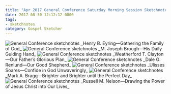 ```yaml
---
title: "Apr 2017 General Conference Saturday Morning Session Sketchnotes"
date: 2017-08-30 12:12:12-0000
tags:
- sketchnotes
category: Gospel Sketcher
---
```


<img src="https://gospelsketcher.org/uploads/2018/ed399730aa.jpg" alt="General Conference sketchnotes" />
_Henry B. Eyring—Gathering the Family of God_

<img src="https://gospelsketcher.org/uploads/2018/9861b02329.jpg" alt="General Conference sketchnotes" />
_M. Joseph Brough—His Daily Guiding Hand_

<img src="https://gospelsketcher.org/uploads/2018/ef0b84331b.jpg" alt="General Conference sketchnotes" />
_Weatherford T. Clayton—Our Father’s Glorious Plan_

<img src="https://gospelsketcher.org/uploads/2018/166e2b5740.jpg" alt="General Conference sketchnotes" />
_Dale G. Renlund—Our Good Shepherd_

<img src="https://gospelsketcher.org/uploads/2018/7e6df8d10a.jpg" alt="General Conference sketchnotes" />
_Ulisses Soares—Confide in God Unwaveringly_

<img src="https://gospelsketcher.org/uploads/2018/173522215e.jpg" alt="General Conference sketchnotes" />
_Mark A. Bragg—Brighter and Brighter until the Perfect Day_

<img src="https://gospelsketcher.org/uploads/2018/a5e3fc4adf.jpg" alt="General Conference sketchnotes" />
_Russell M. Nelson—Drawing the Power of Jesus Christ into Our Lives_
